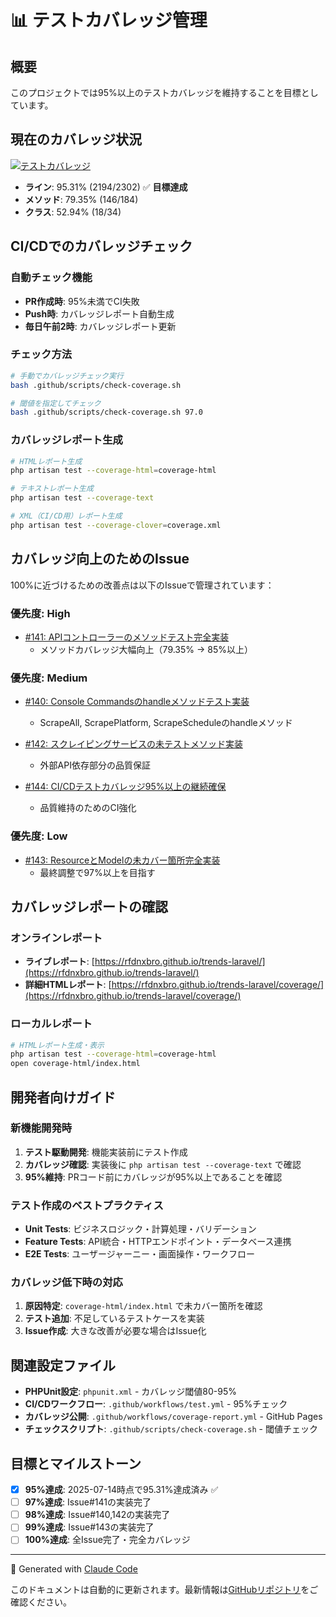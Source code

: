 # 📊 テストカバレッジ管理

## 概要
このプロジェクトでは95%以上のテストカバレッジを維持することを目標としています。

## 現在のカバレッジ状況

[![テストカバレッジ](https://img.shields.io/badge/coverage-95.31%25-brightgreen)](https://rfdnxbro.github.io/trends-laravel/)

- **ライン**: 95.31% (2194/2302) ✅ **目標達成**
- **メソッド**: 79.35% (146/184)
- **クラス**: 52.94% (18/34)

## CI/CDでのカバレッジチェック

### 自動チェック機能
- **PR作成時**: 95%未満でCI失敗
- **Push時**: カバレッジレポート自動生成
- **毎日午前2時**: カバレッジレポート更新

### チェック方法
```bash
# 手動でカバレッジチェック実行
bash .github/scripts/check-coverage.sh

# 閾値を指定してチェック
bash .github/scripts/check-coverage.sh 97.0
```

### カバレッジレポート生成
```bash
# HTMLレポート生成
php artisan test --coverage-html=coverage-html

# テキストレポート生成
php artisan test --coverage-text

# XML（CI/CD用）レポート生成
php artisan test --coverage-clover=coverage.xml
```

## カバレッジ向上のためのIssue

100%に近づけるための改善点は以下のIssueで管理されています：

### 優先度: High
- [#141: APIコントローラーのメソッドテスト完全実装](https://github.com/rfdnxbro/trends-laravel/issues/141)
  - メソッドカバレッジ大幅向上（79.35% → 85%以上）

### 優先度: Medium  
- [#140: Console Commandsのhandleメソッドテスト実装](https://github.com/rfdnxbro/trends-laravel/issues/140)
  - ScrapeAll, ScrapePlatform, ScrapeScheduleのhandleメソッド
  
- [#142: スクレイピングサービスの未テストメソッド実装](https://github.com/rfdnxbro/trends-laravel/issues/142)
  - 外部API依存部分の品質保証
  
- [#144: CI/CDテストカバレッジ95%以上の継続確保](https://github.com/rfdnxbro/trends-laravel/issues/144)
  - 品質維持のためのCI強化

### 優先度: Low
- [#143: ResourceとModelの未カバー箇所完全実装](https://github.com/rfdnxbro/trends-laravel/issues/143)
  - 最終調整で97%以上を目指す

## カバレッジレポートの確認

### オンラインレポート
- **ライブレポート**: [https://rfdnxbro.github.io/trends-laravel/](https://rfdnxbro.github.io/trends-laravel/)
- **詳細HTMLレポート**: [https://rfdnxbro.github.io/trends-laravel/coverage/](https://rfdnxbro.github.io/trends-laravel/coverage/)

### ローカルレポート
```bash
# HTMLレポート生成・表示
php artisan test --coverage-html=coverage-html
open coverage-html/index.html
```

## 開発者向けガイド

### 新機能開発時
1. **テスト駆動開発**: 機能実装前にテスト作成
2. **カバレッジ確認**: 実装後に `php artisan test --coverage-text` で確認
3. **95%維持**: PRコード前にカバレッジが95%以上であることを確認

### テスト作成のベストプラクティス
- **Unit Tests**: ビジネスロジック・計算処理・バリデーション
- **Feature Tests**: API統合・HTTPエンドポイント・データベース連携
- **E2E Tests**: ユーザージャーニー・画面操作・ワークフロー

### カバレッジ低下時の対応
1. **原因特定**: `coverage-html/index.html` で未カバー箇所を確認
2. **テスト追加**: 不足しているテストケースを実装
3. **Issue作成**: 大きな改善が必要な場合はIssue化

## 関連設定ファイル

- **PHPUnit設定**: `phpunit.xml` - カバレッジ閾値80-95%
- **CI/CDワークフロー**: `.github/workflows/test.yml` - 95%チェック
- **カバレッジ公開**: `.github/workflows/coverage-report.yml` - GitHub Pages
- **チェックスクリプト**: `.github/scripts/check-coverage.sh` - 閾値チェック

## 目標とマイルストーン

- [x] **95%達成**: 2025-07-14時点で95.31%達成済み ✅
- [ ] **97%達成**: Issue#141の実装完了
- [ ] **98%達成**: Issue#140,142の実装完了  
- [ ] **99%達成**: Issue#143の実装完了
- [ ] **100%達成**: 全Issue完了・完全カバレッジ

---

🤖 Generated with [Claude Code](https://claude.ai/code)

このドキュメントは自動的に更新されます。最新情報は[GitHubリポジトリ](https://github.com/rfdnxbro/trends-laravel)をご確認ください。